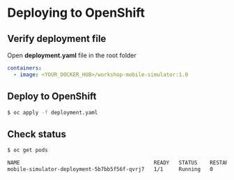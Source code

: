 # Deploying to OpenShift

## Verify deployment file

Open **deployment.yaml** file in the root folder

```yaml
containers:
  - image: <YOUR_DOCKER_HUB>/workshop-mobile-simulator:1.0
```

## Deploy to OpenShift

```bash
$ oc apply -f deployment.yaml
```

## Check status

```bash
$ oc get pods

NAME                                           READY   STATUS    RESTARTS   AGE
mobile-simulator-deployment-5b7bb5f56f-qvrj7   1/1     Running   0          15s
```